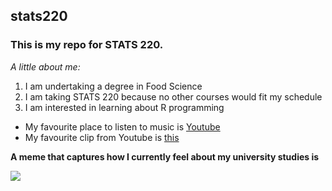 ## stats220

### This is my repo for STATS 220. 

*A little about me:*

<!--- numbered lists --->
1. I am undertaking a degree in Food Science
2. I am taking STATS 220 because no other courses would fit my schedule
3. I am interested in learning about R programming
<!--- unordered lists --->
* My favourite place to listen to music is [Youtube](https://www.youtube.com/)
* My favourite clip from Youtube is [this](https://youtu.be/dQw4w9WgXcQ?feature=shared)

**A meme that captures how I currently feel about my university studies is** 

![](https://media1.tenor.com/m/47qpxBq_Tw0AAAAd/cat-cat-meme.gif)

